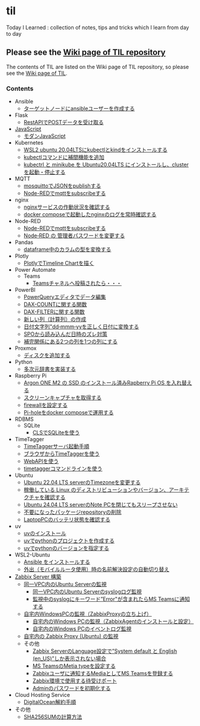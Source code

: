 # til
Today I Learned : collection of notes, tips and tricks which I learn from day to day

## Please see the [Wiki page of TIL repository](https://github.com/aktnk/til/wiki)

The contents of TIL are listed on the Wiki page of TIL repository, so please see the [Wiki page of TIL](https://github.com/aktnk/til/wiki).

### Contents

* Ansible
  * [ターゲットノードにansibleユーザーを作成する](https://github.com/aktnk/til/wiki/%E3%82%BF%E3%83%BC%E3%82%B2%E3%83%83%E3%83%88%E3%83%8E%E3%83%BC%E3%83%89%E3%81%ABansible%E3%83%A6%E3%83%BC%E3%82%B6%E3%82%92%E4%BD%9C%E6%88%90%E3%81%99%E3%82%8B)
* Flask
  * [RestAPIでPOSTデータを受け取る](https://github.com/aktnk/til/wiki/RestAPI%E3%81%A7POST%E3%83%87%E3%83%BC%E3%82%BF%E3%82%92%E5%8F%97%E3%81%91%E5%8F%96%E3%82%8B)
* [JavaScript](https://github.com/aktnk/til/wiki/JavaScript)
  * [モダンJavaScript](https://github.com/aktnk/til/wiki/%E3%83%A2%E3%83%80%E3%83%B3JavaScript)
* Kubernetes
  * [WSL2 ubuntu 20.04LTSにkubectlとkindをインストールする](https://github.com/aktnk/til/wiki/WSL2-ubuntu-20.04LTS-%E3%81%AB-kubectl-%E3%81%A8-kind-%E3%82%92%E3%82%A4%E3%83%B3%E3%82%B9%E3%83%88%E3%83%BC%E3%83%AB%E3%81%99%E3%82%8B)
  * [kubectlコマンドに補間機能を追加](https://github.com/aktnk/til/wiki/kubectl-%E3%81%AB%E8%A3%9C%E9%96%93%E6%A9%9F%E8%83%BD%E3%82%92%E8%BF%BD%E5%8A%A0%E3%81%99%E3%82%8B)
  * [kubectrl と minikube を Ubuntu20.04LTS にインストールし、cluster を起動・停止する](https://github.com/aktnk/til/wiki/kubectrl-%E3%81%A8-minikube-%E3%82%92-Ubuntu20.04LTS-%E3%81%AB%E3%82%A4%E3%83%B3%E3%82%B9%E3%83%88%E3%83%BC%E3%83%AB%E3%81%97%E3%80%81cluster-%E3%82%92%E8%B5%B7%E5%8B%95%E3%83%BB%E5%81%9C%E6%AD%A2%E3%81%99%E3%82%8B)
* MQTT
  * [mosquittoでJSONをpublishする](https://github.com/aktnk/til/wiki/mosquitto%E3%81%A7JSON%E3%82%92publish%E3%81%99%E3%82%8B)
  * [Node-REDでmqttをsubscribeする](https://github.com/aktnk/til/wiki/Node%E2%80%90RED-%E3%81%A7-mqtt-%E3%82%92-subscribe-%E3%81%99%E3%82%8B)
* nginx
  * [nginxサービスの作動状況を確認する](https://github.com/aktnk/til/wiki/nginx-%E3%82%B5%E3%83%BC%E3%83%93%E3%82%B9%E3%81%AE%E4%BD%9C%E5%8B%95%E7%8A%B6%E6%B3%81%E7%A2%BA%E8%AA%8D)
  * [docker composeで起動したnginxのログを常時確認する](https://github.com/aktnk/til/wiki/docker-compose%E3%81%A7%E8%B5%B7%E5%8B%95%E3%81%97%E3%81%9Fnginx%E3%81%AE%E3%83%AD%E3%82%B0%E3%82%92%E5%B8%B8%E6%99%82%E7%A2%BA%E8%AA%8D%E3%81%99%E3%82%8B)
* Node-RED
  * [Node-REDでmqttをsubscribeする](https://github.com/aktnk/til/wiki/Node%E2%80%90RED-%E3%81%A7-mqtt-%E3%82%92-subscribe-%E3%81%99%E3%82%8B)
  * [Node‐RED の 管理者パスワードを変更する](https://github.com/aktnk/til/wiki/Node%E2%80%90RED-%E3%81%AE-%E7%AE%A1%E7%90%86%E8%80%85%E3%83%91%E3%82%B9%E3%83%AF%E3%83%BC%E3%83%89%E3%82%92%E5%A4%89%E6%9B%B4%E3%81%99%E3%82%8B)
* Pandas
  * [dataframe中のカラムの型を変換する](https://github.com/aktnk/til/wiki/dataframe%E4%B8%AD%E3%81%AE%E3%82%AB%E3%83%A9%E3%83%A0%E3%81%AE%E5%9E%8B%E3%82%92%E5%A4%89%E6%8F%9B%E3%81%99%E3%82%8B)
* Plotly
  * [PlotlyでTimeline Chartを描く](https://github.com/aktnk/til/wiki/Plotly%E3%81%A7Timeline-Chart%E3%82%92%E6%8F%8F%E3%81%8F)
* Power Automate
  * Teams
    * [Teamsチャネルへ投稿されたら・・・](https://github.com/aktnk/til/wiki/Teams%E3%83%81%E3%83%A3%E3%83%8D%E3%83%AB%E3%81%B8%E6%8A%95%E7%A8%BF%E3%81%95%E3%82%8C%E3%81%9F%E3%82%89%E3%83%BB%E3%83%BB%E3%83%BB)
* PowerBI
  * [PowerQueryエディタでデータ編集](https://github.com/aktnk/til/wiki/PowerQuery%E3%82%A8%E3%83%87%E3%82%A3%E3%82%BF%E3%81%A7%E3%83%87%E3%83%BC%E3%82%BF%E7%B7%A8%E9%9B%86)
  * [DAX-COUNTに関する関数](https://github.com/aktnk/til/wiki/DAX%E2%80%90COUNT%E3%81%AB%E9%96%A2%E3%81%99%E3%82%8B%E9%96%A2%E6%95%B0)
  * [DAX-FILTERに関する関数](https://github.com/aktnk/til/wiki/DAX%E2%80%90FILTER%E3%81%AB%E9%96%A2%E3%81%99%E3%82%8B%E9%96%A2%E6%95%B0)
  * [新しい列（計算列）の作成](https://github.com/aktnk/til/wiki/%E6%96%B0%E3%81%97%E3%81%84%E5%88%97%EF%BC%88%E8%A8%88%E7%AE%97%E5%88%97%EF%BC%89%E3%81%AE%E4%BD%9C%E6%88%90)
  * [日付文字列"dd‐mmm‐yyを正しく日付に変換する](https://github.com/aktnk/til/wiki/%E6%97%A5%E4%BB%98%E6%96%87%E5%AD%97%E5%88%97%22dd%E2%80%90mmm%E2%80%90yy%E3%82%92%E6%AD%A3%E3%81%97%E3%81%8F%E6%97%A5%E4%BB%98%E3%81%AB%E5%A4%89%E6%8F%9B%E3%81%99%E3%82%8B)
  * [SPOから読み込んだ日時のズレ対策](https://github.com/aktnk/til/wiki/SPO%E3%83%AA%E3%82%B9%E3%83%88%E3%81%8B%E3%82%89%E8%AA%AD%E3%81%BF%E8%BE%BC%E3%82%93%E3%81%A0%E6%97%A5%E6%99%82%E3%81%AE%E3%82%BA%E3%83%AC%E5%AF%BE%E7%AD%96)
  * [補完関係にある2つの列を1つの列にする](https://github.com/aktnk/til/wiki/%E8%A3%9C%E5%AE%8C%E9%96%A2%E4%BF%82%E3%81%AB%E3%81%82%E3%82%8B2%E3%81%A4%E3%81%AE%E5%88%97%E3%82%921%E3%81%A4%E3%81%AE%E5%88%97%E3%81%AB%E3%81%99%E3%82%8B)
* Proxmox
  * [ディスクを追加する](https://github.com/aktnk/til/wiki/Proxmox%E3%81%B8%E3%82%B9%E3%83%88%E3%83%AC%E3%83%BC%E3%82%B8%E3%82%92%E8%BF%BD%E5%8A%A0%E3%81%99%E3%82%8B)
* Python
  * [多次元辞書を実装する](https://github.com/aktnk/til/wiki/%E5%A4%9A%E6%AC%A1%E5%85%83%E8%BE%9E%E6%9B%B8%E3%82%92%E5%AE%9F%E8%A3%85%E3%81%99%E3%82%8B)
* Raspberry Pi
  * [Argon ONE M2 の SSD のインストール済みRapberry Pi OS を入れ替える](https://github.com/aktnk/til/wiki/Argon-ONE-M2-%E3%81%AE-SSD-%E3%81%AE%E3%82%A4%E3%83%B3%E3%82%B9%E3%83%88%E3%83%BC%E3%83%AB%E6%B8%88%E3%81%BFRapberry-Pi-OS-%E3%82%92%E5%85%A5%E3%82%8C%E6%9B%BF%E3%81%88%E3%82%8B)
  * [スクリーンキャプチャを取得する](https://github.com/aktnk/til/wiki/%E3%82%B9%E3%82%AF%E3%83%AA%E3%83%BC%E3%83%B3%E3%82%AD%E3%83%A3%E3%83%97%E3%83%81%E3%83%A3%E3%82%92%E5%8F%96%E5%BE%97%E3%81%99%E3%82%8B)
  * [firewallを設定する](https://github.com/aktnk/til/wiki/firewall-%E3%82%92%E8%A8%AD%E5%AE%9A%E3%81%99%E3%82%8B)
  * [Pi-holeをdocker composeで運用する](https://github.com/aktnk/til/wiki/Pi%E2%80%90hole-%E3%82%92-docker-compose-%E3%81%A7%E9%81%8B%E7%94%A8%E3%81%99%E3%82%8B)
* RDBMS
  * SQLite
    * [CLSでSQLiteを使う](https://github.com/aktnk/til/wiki/CLS(Command-Line-Shell)%E3%81%A7SQLite%E3%82%92%E4%BD%BF%E3%81%86)
* TimeTagger
  * [TimeTaggerサーバ起動手順](https://github.com/aktnk/til/wiki/TimeTagger%E8%B5%B7%E5%8B%95%E6%89%8B%E9%A0%86)
  * [ブラウザからTimeTaggerを使う](https://github.com/aktnk/til/wiki/%E3%83%96%E3%83%A9%E3%82%A6%E3%82%B6%E3%81%8B%E3%82%89TimeTagger%E3%82%92%E4%BD%BF%E3%81%86)
  * [WebAPIを使う](https://github.com/aktnk/til/wiki/WebAPI%E3%82%92%E4%BD%BF%E3%81%86)
  * [timetaggerコマンドラインを使う](https://github.com/aktnk/til/wiki/timetagger%E3%82%B3%E3%83%9E%E3%83%B3%E3%83%89%E3%83%A9%E3%82%A4%E3%83%B3%E3%82%92%E4%BD%BF%E3%81%86)
* Ubuntu
  * [Ubuntu 22.04 LTS serverのTimezoneを変更する](https://github.com/aktnk/til/wiki/Ubuntu-22.04-LTS-server%E3%81%AETimezone%E3%82%92%E5%A4%89%E6%9B%B4%E3%81%99%E3%82%8B)
  * [稼働している Linux のディストリビューションやバージョン、アーキテクチャを確認する](https://github.com/aktnk/til/wiki/%E7%A8%BC%E5%83%8D%E3%81%97%E3%81%A6%E3%81%84%E3%82%8B-Linux-%E3%81%AE%E3%83%87%E3%82%A3%E3%82%B9%E3%83%88%E3%83%AA%E3%83%93%E3%83%A5%E3%83%BC%E3%82%B7%E3%83%A7%E3%83%B3%E3%82%84%E3%83%90%E3%83%BC%E3%82%B8%E3%83%A7%E3%83%B3%E3%80%81%E3%82%A2%E3%83%BC%E3%82%AD%E3%83%86%E3%82%AF%E3%83%81%E3%83%A3%E3%82%92%E7%A2%BA%E8%AA%8D%E3%81%99%E3%82%8B)
  * [Ubuntu 24.04 LTS serverのNote PCを閉じてもスリープさせない](https://github.com/aktnk/til/wiki/Ubuntu-Note-PC%E3%82%92%E9%96%89%E3%81%98%E3%81%A6%E3%82%82%E3%82%B9%E3%83%AA%E3%83%BC%E3%83%97%E3%81%95%E3%81%9B%E3%81%AA%E3%81%84)
  * [不要になったパッケージrepositoryの削除](https://github.com/aktnk/til/wiki/%E4%B8%8D%E8%A6%81%E3%81%AB%E3%81%AA%E3%81%A3%E3%81%9F%E3%83%91%E3%83%83%E3%82%B1%E3%83%BC%E3%82%B8repository%E3%81%AE%E5%89%8A%E9%99%A4)
  * [LaptopPCのバッテリ状態を確認する](https://github.com/aktnk/til/wiki/Laptop-PC%E3%83%90%E3%83%83%E3%83%86%E3%83%AA%E3%81%AE%E5%85%85%E9%9B%BB%E7%8A%B6%E6%85%8B%E3%82%92%E7%A2%BA%E8%AA%8D%E3%81%99%E3%82%8B)
* uv
  * [uvのインストール](https://github.com/aktnk/til/wiki/un-%E3%82%A4%E3%83%B3%E3%82%B9%E3%83%88%E3%83%BC%E3%83%AB)
  * [uvでpythonのプロジェクトを作成する](https://github.com/aktnk/til/wiki/uv%E3%81%A7python%E3%81%AE%E3%83%97%E3%83%AD%E3%82%B8%E3%82%A7%E3%82%AF%E3%83%88%E3%82%92%E4%BD%9C%E6%88%90%E3%81%99%E3%82%8B)
  * [uvでpythonのバージョンを指定する](https://github.com/aktnk/til/wiki/uv%E3%81%A7Python%E3%81%AE%E3%83%90%E3%83%BC%E3%82%B8%E3%83%A7%E3%83%B3%E3%82%92%E6%8C%87%E5%AE%9A%E3%81%99%E3%82%8B)
* WSL2-Ubuntu
  * [Ansible をインストールする](https://github.com/aktnk/til/wiki/Ansible-%E3%82%92%E3%82%A4%E3%83%B3%E3%82%B9%E3%83%88%E3%83%BC%E3%83%AB%E3%81%99%E3%82%8B)
  * [外出（モバイルルータ使用）時の名前解決設定の自動切り替え](https://github.com/aktnk/til/wiki/%E5%A4%96%E5%87%BA%EF%BC%88%E3%83%A2%E3%83%90%E3%82%A4%E3%83%AB%E3%83%AB%E3%83%BC%E3%82%BF%E4%BD%BF%E7%94%A8%EF%BC%89%E6%99%82%E3%81%AE%E5%90%8D%E5%89%8D%E8%A7%A3%E6%B1%BA%E8%A8%AD%E5%AE%9A%E3%81%AE%E8%87%AA%E5%8B%95%E5%88%87%E3%82%8A%E6%9B%BF%E3%81%88)
* [Zabbix Server 構築](https://github.com/aktnk/til/wiki/Zabbix-Server-%E6%A7%8B%E7%AF%89)
  * [同一VPC内のUbuntu Serverの監視](https://github.com/aktnk/til/wiki/%E5%90%8C%E4%B8%80VPC%E5%86%85%E3%81%AEUbuntu-Server%E3%81%AE%E7%9B%A3%E8%A6%96)
    * [同一VPC内のUbuntu Serverのsyslogログ監視](https://github.com/aktnk/til/wiki/%E5%90%8C%E4%B8%80VPC%E5%86%85%E3%81%AEUbuntu-Server%E3%81%AEsyslog%E3%83%AD%E3%82%B0%E7%9B%A3%E8%A6%96)
    * [監視中のsyslogにキーワード”Error"が含まれたらMS Teamsに通知する](https://github.com/aktnk/til/wiki/%E7%9B%A3%E8%A6%96%E4%B8%AD%E3%81%AEsyslog%E3%81%AB%E3%82%AD%E3%83%BC%E3%83%AF%E3%83%BC%E3%83%89%E2%80%9DError%22%E3%81%8C%E5%90%AB%E3%81%BE%E3%82%8C%E3%81%9F%E3%82%89MS-Teams%E3%81%AB%E9%80%9A%E7%9F%A5%E3%81%99%E3%82%8B)
  * [自宅内WindowsPCの監視（ZabbixProxyの立ち上げ）](https://github.com/aktnk/til/wiki/%E8%87%AA%E5%AE%85%E5%86%85%E3%81%AEWindows-PC%E3%81%AE%E7%9B%A3%E8%A6%96%EF%BC%88ZabbixProxy%E3%81%AE%E7%AB%8B%E3%81%A1%E4%B8%8A%E3%81%92%EF%BC%89)
    * [自宅内のWindows PCの監視（ZabbixAgentのインストールと設定）](https://github.com/aktnk/til/wiki/%E8%87%AA%E5%AE%85%E5%86%85%E3%81%AEWindows-PC%E3%81%AE%E7%9B%A3%E8%A6%96%EF%BC%88ZabbixAgent%E3%81%AE%E3%82%A4%E3%83%B3%E3%82%B9%E3%83%88%E3%83%BC%E3%83%AB%E3%81%A8%E8%A8%AD%E5%AE%9A%EF%BC%89)
    * [自宅内のWindows PCのイベントログ監視](https://github.com/aktnk/til/wiki/%E8%87%AA%E5%AE%85%E5%86%85%E3%81%AEWindows-PC%E3%81%AE%E3%82%A4%E3%83%99%E3%83%B3%E3%83%88%E3%83%AD%E3%82%B0%E7%9B%A3%E8%A6%96)
  * [自宅内の Zabbix Proxy (Ubuntu) の監視](https://github.com/aktnk/til/wiki/%E8%87%AA%E5%AE%85%E5%86%85%E3%81%AE-Zabbix-Proxy-(Ubuntu)-%E3%81%AE%E7%9B%A3%E8%A6%96)
  * その他
    * [Zabbix ServerのLanguage設定で”System default と English (en_US)”しか表示されない場合](https://github.com/aktnk/til/wiki/Zabbix-Server%E3%81%AELanguage%E8%A8%AD%E5%AE%9A%E3%81%A7%E2%80%9DSystem-default-%E3%81%A8-English-(en_US)%E2%80%9D%E3%81%97%E3%81%8B%E8%A1%A8%E7%A4%BA%E3%81%95%E3%82%8C%E3%81%AA%E3%81%84%E5%A0%B4%E5%90%88)
    * [MS TeamsのMetia typeを設定する](https://github.com/aktnk/til/wiki/MS-Teams%E3%81%AEMetia-type%E3%82%92%E8%A8%AD%E5%AE%9A%E3%81%99%E3%82%8B)
    * [Zabbixユーザに通知するMediaとしてMS Teamsを登録する](https://github.com/aktnk/til/wiki/Zabbix%E3%83%A6%E3%83%BC%E3%82%B6%E3%81%AB%E9%80%9A%E7%9F%A5%E3%81%99%E3%82%8BMedia%E3%81%A8%E3%81%97%E3%81%A6MS-Teams%E3%82%92%E7%99%BB%E9%8C%B2%E3%81%99%E3%82%8B)
    * [Zabbix環境で使用する待受けポート](https://github.com/aktnk/til/wiki/Zabbix%E7%92%B0%E5%A2%83%E3%81%A7%E4%BD%BF%E7%94%A8%E3%81%99%E3%82%8B%E5%BE%85%E5%8F%97%E3%81%91%E3%83%9D%E3%83%BC%E3%83%88)
    * [Adminのパスワードを初期化する](https://github.com/aktnk/til/wiki/Zabbix-%E3%81%AE-Admin-%E3%83%91%E3%82%B9%E3%83%AF%E3%83%BC%E3%83%89%E3%82%92%E5%BF%98%E3%82%8C%E3%81%9F%E5%A0%B4%E5%90%88)
* Cloud Hosting Service
  * [DigitalOcean解約手順](https://github.com/aktnk/til/wiki/DigitalOcean%E8%A7%A3%E7%B4%84%E6%89%8B%E9%A0%86)
* その他
  * [SHA256SUMの計算方法](https://github.com/aktnk/til/wiki/SHA256SUM%E3%81%AE%E8%A8%88%E7%AE%97)
